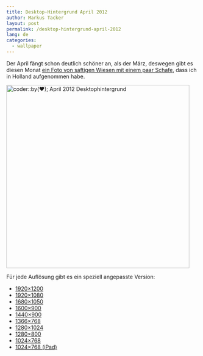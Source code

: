 ```yaml
---
title: Desktop-Hintergrund April 2012
author: Markus Tacker
layout: post
permalink: /desktop-hintergrund-april-2012
lang: de
categories:
  - wallpaper
---
```

Der April fängt schon deutlich schöner an, als der März, deswegen gibt es diesen Monat [ein Foto von saftigen Wiesen mit einem paar Schafe][1], dass ich in Holland aufgenommen habe. 

[<img src="http://farm8.staticflickr.com/7091/6892161878_e6dc050575.jpg" width="480" alt="coder::by(♥); April 2012 Desktophintergrund" />][2]

Für jede Auflösung gibt es ein speziell angepasste Version:

*   <a href="/uploads/2012/04/coderbyheart-wallpaper-2012-04-1920x1200.jpg" alt="coder::by(♥); April 2012 Desktophintergrund in 1920x1200">1920&#215;1200</a>
*   <a href="/uploads/2012/04/coderbyheart-wallpaper-2012-04-1920x1080.jpg" alt="coder::by(♥); April 2012 Desktophintergrund in 1920x1080">1920&#215;1080</a>
*   <a href="/uploads/2012/04/coderbyheart-wallpaper-2012-04-1680x1050.jpg" alt="coder::by(♥); April 2012 Desktophintergrund in 1680x1050">1680&#215;1050</a>
*   <a href="/uploads/2012/04/coderbyheart-wallpaper-2012-04-1600x900.jpg" alt="coder::by(♥); April 2012 Desktophintergrund in 1600x900">1600&#215;900</a>
*   <a href="/uploads/2012/04/coderbyheart-wallpaper-2012-04-1440x900.jpg" alt="coder::by(♥); April 2012 Desktophintergrund in 1440x900">1440&#215;900</a>
*   <a href="/uploads/2012/04/coderbyheart-wallpaper-2012-04-1366x768.jpg" alt="coder::by(♥); April 2012 Desktophintergrund in 1366x768">1366&#215;768</a>
*   <a href="/uploads/2012/04/coderbyheart-wallpaper-2012-04-1280x1024.jpg" alt="coder::by(♥); April 2012 Desktophintergrund in 1280x1024">1280&#215;1024</a>
*   <a href="/uploads/2012/04/coderbyheart-wallpaper-2012-04-1280x800.jpg" alt="coder::by(♥); April 2012 Desktophintergrund in 1280x800">1280&#215;800</a>
*   <a href="/uploads/2012/04/coderbyheart-wallpaper-2012-04-1024x768.jpg" alt="coder::by(♥); April 2012 Desktophintergrund in 1024x768">1024&#215;768</a>
*   <a href="/uploads/2012/04/coderbyheart-wallpaper-2012-04-1024x768-ipad.jpg" alt="coder::by(♥); April 2012 Desktophintergrund in 1024x768 für das iPad">1024&#215;768 (iPad)</a>

 [1]: http://www.flickr.com/photos/tacker/4356725086/in/set-72157629126027067
 [2]: http://www.flickr.com/photos/tacker/6892161878
